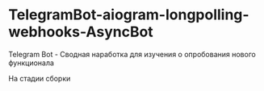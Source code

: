 # TelegramBot-aiogram-longpolling-webhooks-AsyncBot
Telegram Bot - Сводная наработка для изучения о опробования нового функционала

На стадии сборки
